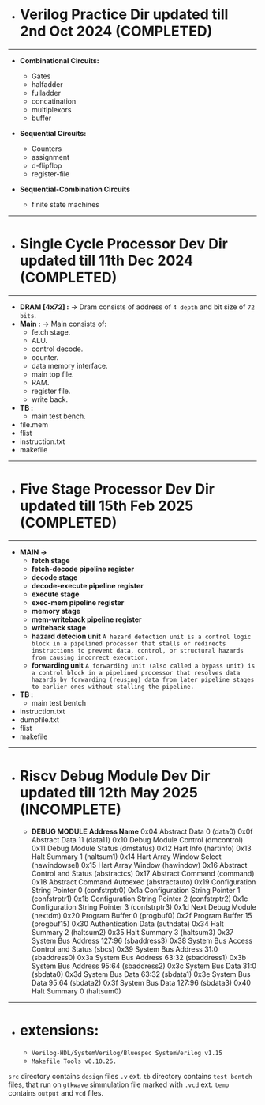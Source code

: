 - # **Verilog Practice Dir updated till 2nd Oct 2024** (COMPLETED)
---
  - **Combinational Circuits:**
    - Gates
    - halfadder
    - fulladder
    - concatination
    - multiplexors
    - buffer  
  
  - **Sequential Circuits:**  
      - Counters
      - assignment
      - d-flipflop
      - register-file
  - **Sequential-Combination Circuits**
    - finite state machines
---
- # **Single Cycle Processor Dev Dir updated till 11th Dec 2024** (COMPLETED)
---
  - **DRAM [4x72] :** -> Dram consists of address of `4 depth` and bit size of `72 bits`.
  - **Main :** -> Main consists of: 
    - fetch stage. 
    - ALU. 
    - control decode. 
    - counter. 
    - data memory interface.  
    - main top file. 
    - RAM. 
    - register file. 
    - write back. 
  - **TB :** 
    - main test bench.
  - file.mem
  - flist
  - instruction.txt
  - makefile
---
- # **Five Stage Processor Dev Dir updated till 15th Feb 2025** (COMPLETED)
---
  - **MAIN ->**
    - **fetch stage**
    - **fetch-decode pipeline register**
    - **decode stage**
    - **decode-execute pipeline register**
    - **execute stage**
    - **exec-mem pipeline register**
    - **memory stage**
    - **mem-writeback pipeline register**
    - **writeback stage**
    - **hazard detecion unit** 
       `A hazard detection unit is a control logic block in a pipelined processor that stalls or redirects instructions to prevent data, control, or structural hazards from causing incorrect execution.`
    - **forwarding unit**
      `A forwarding unit (also called a bypass unit) is a control block in a pipelined processor that resolves data hazards by forwarding (reusing) data from later pipeline stages to earlier ones without stalling the pipeline.`
  - **TB :**
    - main test bentch
  - instruction.txt
  - dumpfile.txt
  - flist
  - makefile
---
- # **Riscv Debug Module Dev Dir updated till 12th May 2025** (INCOMPLETE)
  - **DEBUG MODULE**
    **Address Name** 
      0x04    Abstract Data 0 (data0) 
      0x0f    Abstract Data 11 (data11)
      0x10    Debug Module Control (dmcontrol) 
      0x11    Debug Module Status (dmstatus) 
      0x12    Hart Info (hartinfo) 
      0x13    Halt Summary 1 (haltsum1) 
      0x14    Hart Array Window Select (hawindowsel) 
      0x15    Hart Array Window (hawindow) 
      0x16    Abstract Control and Status (abstractcs) 
      0x17    Abstract Command (command) 
      0x18    Abstract Command Autoexec (abstractauto) 
      0x19    Configuration String Pointer 0 (confstrptr0) 
      0x1a    Configuration String Pointer 1 (confstrptr1)
      0x1b    Configuration String Pointer 2 (confstrptr2)
      0x1c    Configuration String Pointer 3 (confstrptr3)
      0x1d    Next Debug Module (nextdm) 
      0x20    Program Buffer 0 (progbuf0) 
      0x2f    Program Buffer 15 (progbuf15)
      0x30    Authentication Data (authdata) 
      0x34    Halt Summary 2 (haltsum2) 
      0x35    Halt Summary 3 (haltsum3) 
      0x37    System Bus Address 127:96 (sbaddress3) 
      0x38    System Bus Access Control and Status (sbcs) 
      0x39    System Bus Address 31:0 (sbaddress0) 
      0x3a    System Bus Address 63:32 (sbaddress1) 
      0x3b    System Bus Address 95:64 (sbaddress2) 
      0x3c    System Bus Data 31:0 (sbdata0) 
      0x3d    System Bus Data 63:32 (sbdata1) 
      0x3e    System Bus Data 95:64 (sbdata2) 
      0x3f    System Bus Data 127:96 (sbdata3) 
      0x40    Halt Summary 0 (haltsum0)
---
  - # **extensions:**  
    - `Verilog-HDL/SystemVerilog/Bluespec SystemVerilog v1.15` 
    - `Makefile Tools v0.10.26.`
    
`src` directory contains `design` files `.v` ext.
`tb` directory contains `test bentch` files, that run on `gtkwave` simmulation file marked with `.vcd` ext.
`temp` contains `output` and `vcd` files.



